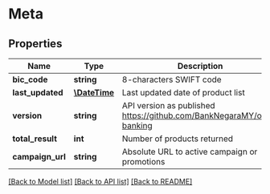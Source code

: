 # Meta

## Properties
Name | Type | Description | Notes
------------ | ------------- | ------------- | -------------
**bic_code** | **string** | 8-characters SWIFT code | 
**last_updated** | [**\DateTime**](\DateTime.md) | Last updated date of product list | 
**version** | **string** | API version as published https://github.com/BankNegaraMY/oapi-banking | 
**total_result** | **int** | Number of products returned | 
**campaign_url** | **string** | Absolute URL to active campaign or promotions | [optional] 

[[Back to Model list]](../../README.md#documentation-for-models) [[Back to API list]](../../README.md#documentation-for-api-endpoints) [[Back to README]](../../README.md)

